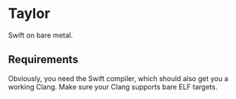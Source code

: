 # Taylor

Swift on bare metal.

## Requirements

Obviously, you need the Swift compiler, which should also get you a working Clang. Make sure your Clang supports bare ELF targets.
